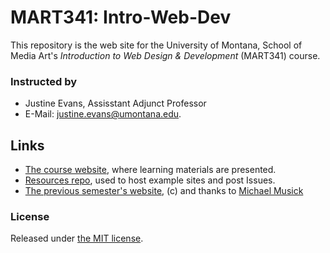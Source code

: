 # MART341: Intro-Web-Dev

This repository is the web site for the University of Montana, School of Media Art's _Introduction to Web Design & Development_ (MART341) course.

### Instructed by
- Justine Evans, Assisstant Adjunct Professor
- E-Mail: [justine.evans@umontana.edu](mailto:justine.evans@umontana.edu).

## Links
- [The course website](https://media-ed-online.github.io/intro-web-dev), where learning materials are presented.
- [Resources repo](https://media-ed-online.github.io/intro-web-dev-resources), used to host example sites and post Issues.
- [The previous semester's website](https://montana-media-arts.github.io/mart341-webDev/), (c) and thanks to [Michael Musick](https://github.com/michaelmusick)

### License

Released under [the MIT license](LICENSE).
